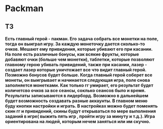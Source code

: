 # Packman
## ТЗ
#### Есть главный герой - пакман. Его задача собрать все монетки на поле, тогда он выиграл игру. За каждую монеточку дается сколько-то очков. Мешают ему привидения, которые убивают его при касании. На поле есть различные бонусы, как всякие фрукты, которые добавяют очки (больше чем монетки), таблетки, которые позволяют главному герою убивать привидений, также при касании, лазер - создает лазер которые уничтожает все что видит главный герой. Позможно бонусов будет больше. Когда главный герой соберет все монеты, он выигрывает и начинается следующая игра, поле снова заполняется монетками. Как только гг умирает, его результат будет количетсво очков за все сеансы, соклько сеансов было и время. Результаты записываются в лидерборд. Возможно в дальнейшем будет возможность создавать разные аккаунты. В главном меню буду кнопки настройки и играть. В настройках можно будет поменять скин гг и привидений, скины будут открываться по мере выполнения заданий в игре( выжить пять игр , пройти игру за минуту и т.д.). Игра ориентирована на людей, которым нечем заняться или им скучно.
